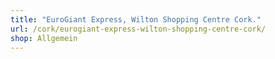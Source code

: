 ```yaml
---
title: "EuroGiant Express, Wilton Shopping Centre Cork."
url: /cork/eurogiant-express-wilton-shopping-centre-cork/
shop: Allgemein
---
```

